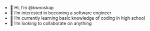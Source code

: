 - 👋 Hi, I’m @kwnoskap
- 👀 I’m interested in becoming a software engineer 
- 🌱 I’m currently learning basic knowledge of coding in high school
- 💞️ I’m looking to collaborate on anything 



